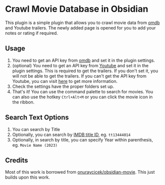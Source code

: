 # Crawl Movie Database in Obsidian
This plugin is a simple plugin that allows you to crawl movie data from [omdb](https://www.omdbapi.com/) and Youtube trailers.
The newly added page is opened for you to add your notes or rating if required.

## Usage
1. You need to get an API key from [omdb](https://www.omdbapi.com/apikey.aspx) and set it in the plugin settings.
2. (optional) You need to get an API key from [Youtube](https://console.cloud.google.com/apis/credentials) and set it in the plugin settings. This is required to get the trailers. If you don't set it, you will not be able to get the trailers. If you can't get the API key from Youtube, you can visit [here](https://developers.google.com/youtube/v3/getting-started) to get more information.
3. Check the settings have the proper folders set up.
4. That's it! You can use the command palette to search for movies. You can also use the hotkey `Ctrl+Alt+M` or you can click the movie icon in the ribbon.


## Search Text Options
1. You can search by Title
2. Optionally, you can search by [IMDB title ID](https://developer.imdb.com/documentation/key-concepts#imdb-ids), eg. `tt13444014`
3. Optionally, in search by title, you can specify Year within parenthesis, eg. `Movie Name (2023)`

## Credits
Most of this work is borrowed from [onuraycicek/obsidian-movie](https://github.com/onuraycicek/obsidian-movie). This just builds upon this work.